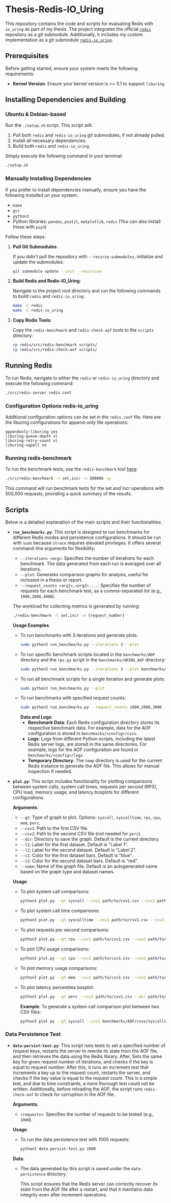 # Thesis-Redis-IO_Uring

This repository contains the code and scripts for evaluating Redis with `io_uring` as part of my thesis. The project integrates the official [`redis`](https://github.com/redis/redis) repository as a git submodule. Additionally, it includes my custom implementation as a git submodule [`redis-io_uring`](https://github.com/daraccrafter/redis-io_uring/tree/unstable).

## Prerequisites

Before getting started, ensure your system meets the following requirements:

- **Kernel Version**: Ensure your kernel version is >= 5.1 to support `liburing`.

## Installing Dependencies and Building

### Ubuntu & Debian-based

Run the `./setup.sh` script. This script will:

1. Pull both `redis` and `redis-io_uring` git submodules, if not already pulled.
2. Install all necessary dependencies.
3. Build both `redis` and `redis-io_uring`.

Simply execute the following command in your terminal:

```sh
./setup.sh
```

### Manually Installing Dependencies

If you prefer to install dependencies manually, ensure you have the following installed on your system:

- `make`
- `gcc`
- `python3`
- Python libraries: `pandas`, `psutil`, `matplotlib`, `redis` (You can also install these with `pip3`)

Follow these steps:

1. **Pull Git Submodules**:

   If you didn't pull the repository with `--recurse-submodules`, initialize and update the submodules:

   ```sh
   git submodule update --init --recursive
   ```

2. **Build Redis and Redis-IO_Uring**:

   Navigate to the project root directory and run the following commands to build `redis` and `redis-io_uring`:

   ```sh
   make -C redis
   make -C redis-io_uring
   ```

3. **Copy Redis Tools**:

   Copy the `redis-benchmark` and `redis-check-aof` tools to the `scripts` directory:

   ```sh
   cp redis/src/redis-benchmark scripts/
   cp redis/src/redis-check-aof scripts/
   ```

## Running Redis

To run Redis, navigate to either the `redis` or `redis-io_uring` directory and execute the following command:

```sh
./src/redis-server redis.conf
```

### Configuration Options redis-io_uring

Additional configuration options can be set in the `redis.conf` file. Here are the liburing configurations for append-only file operations:

    appendonly-liburing yes
    liburing-queue-depth xl
    liburing-retry-count xl
    liburing-sqpoll no

### Running redis-benchmark

To run the benchmark tests, use the `redis-benchmark` tool [here](https://redis.io/docs/latest/operate/oss_and_stack/management/optimization/benchmarks/):

```sh
./src/redis-benchmark -t set,incr -n 500000 -q
```

This command will run benchmark tests for the set and incr operations with 500,000 requests, providing a quick summary of the results.

## Scripts

Below is a detailed explanation of the main scripts and their functionalities.


- **`run_benchmarks.py`**: This script is designed to run benchmarks for different Redis modes and persistence configurations. It should be run with `sudo` because `strace` requires elevated privileges. It offers several command-line arguments for flexibility:

  - `--iterations <arg>`: Specifies the number of iterations for each benchmark. The data generated from each run is averaged over all iterations.
  - `--plot`: Generates comparison graphs for analysis, useful for inclusion in a thesis or report.
  - `--request_counts <arg1>,<arg2>,...`: Specifies the number of requests for each benchmark test, as a comma-separated list (e.g., `1000,2000,3000`).

  The workload for collecting metrics is generated by running:

  ```sh
  ./redis-benchmark -t set,incr -n {request_number}
  ```

  **Usage Examples**:

  - To run benchmarks with 3 iterations and generate plots:
    ```sh
    sudo python3 run_benchmarks.py --iterations 3 --plot
    ```
  - To run specific benchmark scripts located in the `benchmarks/AOF` directory and the `rps.py` script in the `benchmarks/URING_AOF` directory:
    ```sh
    sudo python3 run_benchmarks.py --iterations 3 --plot benchmarks/AOF benchmarks/URING_AOF/rps.py
    ```
  - To run all benchmark scripts for a single iteration and generate plots:
    ```sh
    sudo python3 run_benchmarks.py --plot
    ```
  - To run benchmarks with specified request counts:
    ```sh
    sudo python3 run_benchmarks.py --request_counts 1000,2000,3000 --iterations 3 --plot
    ```
    **Data and Logs**:
    - **Benchmark Data**: Each Redis configuration directory stores its respective benchmark data. For example, data for the AOF configuration is stored in `benchmarks/<config>/csvs`.
    - **Logs**: Logs from different Python scripts, including the latest Redis server logs, are stored in the same directories. For example, logs for the AOF configuration are found in `benchmarks/<config>/logs`.
    - **Temporary Directory**: The `temp` directory is used for the current Redis instance to generate the AOF file. This allows for manual inspection if needed.

- **`plot.py`**: This script includes functionality for plotting comparisons between system calls, system call times, requests per second (RPS), CPU load, memory usage, and latency boxplots for different configurations.

  **Arguments**:

  - `--gt`: Type of graph to plot. Options: `syscall`, `syscalltime`, `rps`, `cpu`, `mem`, `perc`.
  - `--csv1`: Path to the first CSV file.
  - `--csv2`: Path to the second CSV file (not needed for `perc`).
  - `--dir`: Directory to save the graph. Default is the current directory.
  - `--l1`: Label for the first dataset. Default is "Label 1".
  - `--l2`: Label for the second dataset. Default is "Label 2".
  - `--c1`: Color for the first dataset bars. Default is "blue".
  - `--c2`: Color for the second dataset bars. Default is "red".
  - `--name`: Name of the graph file. Default is an autogenerated name based on the graph type and dataset names.

  **Usage**:

  - To plot system call comparisons:
    ```sh
    python3 plot.py --gt syscall --csv1 path/to/csv1.csv --csv2 path/to/csv2.csv --dir path/to/output --l1 Label1 --l2 Label2 --c1 blue --c2 red --name syscall_comparison
    ```
  - To plot system call time comparisons:
    ```sh
    python3 plot.py --gt syscalltime --csv1 path/to/csv1.csv --csv2 path/to/csv2.csv --dir path/to/output --l1 Label1 --l2 Label2 --c1 blue --c2 red --name syscalltime_comparison
    ```
  - To plot requests per second comparisons:
    ```sh
    python3 plot.py --gt rps --csv1 path/to/csv1.csv --csv2 path/to/csv2.csv --dir path/to/output --l1 Label1 --l2 Label2 --c1 blue --c2 red --name rps_comparison
    ```
  - To plot CPU usage comparisons:
    ```sh
    python3 plot.py --gt cpu --csv1 path/to/csv1.csv --csv2 path/to/csv2.csv --dir path/to/output --l1 Label1 --l2 Label2 --c1 blue --c2 red --name cpu_comparison
    ```
  - To plot memory usage comparisons:
    ```sh
    python3 plot.py --gt mem --csv1 path/to/csv1.csv --csv2 path/to/csv2.csv --dir path/to/output --l1 Label1 --l2 Label2 --c1 blue --c2 red --name memory_comparison
    ```
  - To plot latency percentiles boxplot:
    ```sh
    python3 plot.py --gt perc --csv1 path/to/csv1.csv --dir path/to/output --name latency_boxplot --c1 blue
    ```   
    **Example**:
    To generate a system call comparison plot between two CSV files:
    ```sh
    python3 plot.py --gt syscall --csv1 benchmarks/AOF/csvs/syscalls_avg.csv --csv2 benchmarks/URING_AOF/csvs/syscalls_avg.csv --dir output --l1 AOF --l2 URING_AOF --c1 blue --c2 red --name syscall_comparison
    ```

### Data Persistence Test

- **`data-persist-test.py`**: This script runs tests to set a specified number of request keys, restarts the server to rewrite its state from the AOF file, and then retrieves the data using the Redis library. After, Sets the same key for given request number of iterations, and checks if the key is equal to request number. After this, it runs an increment test that increments a key up to the request count, restarts the server, and checks if the key value is equal to the request count. This is a simple test, and due to time constraints, a more thorough test could not be written. Additionally, before reloading the AOF, the script runs `redis-check-aof` to check for corruption in the AOF file.

  **Arguments**:

  - `<requests>`: Specifies the number of requests to be tested (e.g., `1000`).

  **Usage**:

  - To run the data persistence test with 1000 requests:
    ```sh
    python3 data-persist-test.py 1000
    ```

  **Data**:

  - The data generated by this script is saved under the `data-persistence` directory.

    This script ensures that the Redis server can correctly recover its state from the AOF file after a restart, and that it maintains data integrity even after increment operations.

